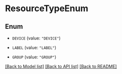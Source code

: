# ResourceTypeEnum

## Enum


* `DEVICE` (value: `"DEVICE"`)

* `LABEL` (value: `"LABEL"`)

* `GROUP` (value: `"GROUP"`)


[[Back to Model list]](../README.md#documentation-for-models) [[Back to API list]](../README.md#documentation-for-api-endpoints) [[Back to README]](../README.md)


